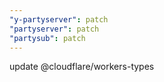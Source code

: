 ```yaml
---
"y-partyserver": patch
"partyserver": patch
"partysub": patch
---
```


update @cloudflare/workers-types

